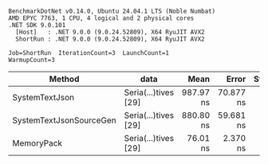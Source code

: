 ```

BenchmarkDotNet v0.14.0, Ubuntu 24.04.1 LTS (Noble Numbat)
AMD EPYC 7763, 1 CPU, 4 logical and 2 physical cores
.NET SDK 9.0.101
  [Host]   : .NET 9.0.0 (9.0.24.52809), X64 RyuJIT AVX2
  ShortRun : .NET 9.0.0 (9.0.24.52809), X64 RyuJIT AVX2

Job=ShortRun  IterationCount=3  LaunchCount=1  
WarmupCount=3  

```
| Method                  | data                 | Mean      | Error     | StdDev   | Min       | Max       | Gen0   | Allocated |
|------------------------ |--------------------- |----------:|----------:|---------:|----------:|----------:|-------:|----------:|
| SystemTextJson          | Seria(...)tives [29] | 987.97 ns | 70.877 ns | 3.885 ns | 984.10 ns | 991.87 ns | 0.0267 |     464 B |
| SystemTextJsonSourceGen | Seria(...)tives [29] | 880.80 ns | 59.681 ns | 3.271 ns | 877.72 ns | 884.24 ns | 0.0334 |     568 B |
| MemoryPack              | Seria(...)tives [29] |  76.01 ns |  2.370 ns | 0.130 ns |  75.90 ns |  76.15 ns | 0.0072 |     120 B |
